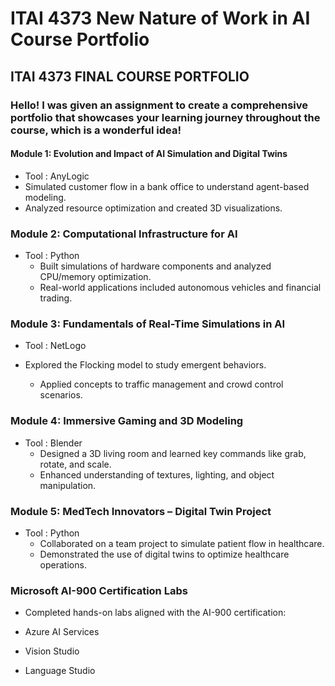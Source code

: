 # ITAI 4373 New Nature of Work in AI Course Portfolio

## ITAI 4373 FINAL COURSE PORTFOLIO
### Hello! I was given an assignment to create a comprehensive portfolio that showcases your learning journey throughout the course, which  is a wonderful idea!


#### Module 1: Evolution and Impact of AI Simulation and Digital Twins

- Tool : AnyLogic
 - Simulated customer flow in a bank office to understand agent-based modeling.
 - Analyzed resource optimization and created 3D visualizations.

### Module 2: Computational Infrastructure for AI

  - Tool : Python
    - Built simulations of hardware components and analyzed CPU/memory optimization.
    - Real-world applications included autonomous vehicles and financial trading.


### Module 3: Fundamentals of Real-Time Simulations in AI
  
  - Tool : NetLogo
      
   - Explored the Flocking model to study emergent behaviors.

      - Applied concepts to traffic management and crowd control scenarios.


### Module 4: Immersive Gaming and 3D Modeling

- Tool : Blender
   - Designed a 3D living room and learned key commands like grab, rotate, and scale.
    - Enhanced understanding of textures, lighting, and object manipulation.

### Module 5: MedTech Innovators – Digital Twin Project

- Tool : Python
  - Collaborated on a team project to simulate patient flow in healthcare.
  - Demonstrated the use of digital twins to optimize healthcare operations.

### Microsoft AI-900 Certification Labs

  - Completed hands-on labs aligned with the AI-900 certification:
    
  - Azure AI Services
  - Vision Studio
  - Language Studio
